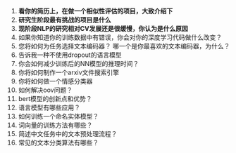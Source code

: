1. **看你的简历上，在做一个相似性评估的项目，大致介绍下**
2. **研究生阶段最有挑战的项目是什么**
3. **现阶段NLP的研究相对CV发展还是很缓慢，你认为是什么原因**
4. 如果你知道你的训练数据中有错误，你会对你的深度学习代码做什么改变？ 
5. 您将如何为任务选择文本编码器？ 哪一个是你最喜欢的文本编码器，为什么？ 
6. 告诉我一种不使用dropout的语言模型
7. 你会如何减少训练后的NN模型的推理时间？
8. 你将如何制作一个arxiv文件搜索引擎
9. 你将如何做一个情感分类器
10. 如何解决oov问题？
11. bert模型的创新点和优势？
12. 语言模型有哪些应用？
13. 如何训练一个命名实体模型？
14. 词向量的训练方法有哪些？
15. 简述中文任务中的文本预处理流程？
16. 常见的文本分类算法有哪些？

